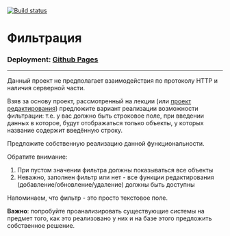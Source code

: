 [![Build status](https://ci.appveyor.com/api/projects/status/te40isl7h6yh4xr6/branch/master?svg=true)](https://ci.appveyor.com/project/Sergius92739/ra-10-2-redux-filter/branch/master)

# Фильтрация

### Deployment:  <a href="https://sergius92739.github.io/ra-10.2-redux-filter/">Github Pages</a>

---

Данный проект не предполагает взаимодействия по протоколу HTTP и наличия серверной части.

Взяв за основу проект, рассмотренный на лекции (или [проект редактирования](https://github.com/Sergius92739/ra-10.1-redux-editing)) предложите вариант реализации возможности фильтрации: т.е. у вас должно быть строковое поле, при введении данных в которое, будут отображаться только объекты, у которых название содержит введённую строку.

Предложите собственную реализацию данной функциональности.

Обратите внимание:
1. При пустом значении фильтра должны показываться все объекты
1. Неважно, заполнен фильтр или нет - все функции редактирования (добавление/обновление/удаление) должны быть доступны

Напоминаем, что фильтр - это просто текстовое поле.

**Важно**: попробуйте проанализировать существующие системы на предмет того, как это реализовано у них и на базе этого предложить собственное решение.

